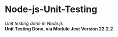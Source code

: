 # Node-js-Unit-Testing
<i>Unit testing done in Node.js</i>
<br/>
<strong>Unit Testing Done, via Module Jest Version 22.2.2</strong>

